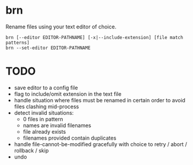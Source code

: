 
# brn

Rename files using your text editor of choice.

    brn [--editor EDITOR-PATHNAME] [-x|--include-extension] [file match patterns]
    brn --set-editor EDITOR-PATHNAME

# TODO

* save editor to a config file
* flag to include/omit extension in the text file
* handle situation where files must be renamed in certain order to avoid files clashing mid-process
* detect invalid situations:
    * 0 files in pattern
    * names are invalid filenames
    * file already exists
    * filenames provided contain duplicates
* handle file-cannot-be-modified gracefully with choice to retry / abort / rollback / skip
* undo
